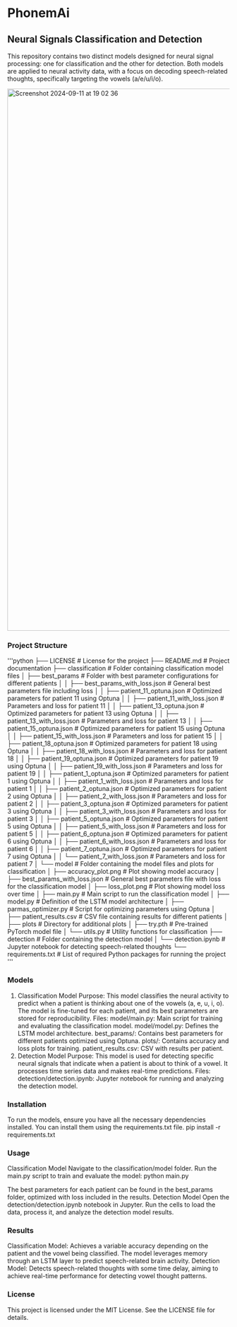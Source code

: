 # PhonemAi

## Neural Signals Classification and Detection
This repository contains two distinct models designed for neural signal processing: one for classification and the other for detection. Both models are applied to neural activity data, with a focus on decoding speech-related thoughts, specifically targeting the vowels (a/e/u/i/o).

<img width="1225" alt="Screenshot 2024-09-11 at 19 02 36" src="https://github.com/user-attachments/assets/56bd0fd6-8bc5-40a8-80a8-8e4f8e77301d">

### Project Structure
'''python
├── LICENSE                           # License for the project
├── README.md                         # Project documentation
├── classification                    # Folder containing classification model files
│   ├── best_params                   # Folder with best parameter configurations for different patients
│   │   ├── best_params_with_loss.json        # General best parameters file including loss
│   │   ├── patient_11_optuna.json            # Optimized parameters for patient 11 using Optuna
│   │   ├── patient_11_with_loss.json         # Parameters and loss for patient 11
│   │   ├── patient_13_optuna.json            # Optimized parameters for patient 13 using Optuna
│   │   ├── patient_13_with_loss.json         # Parameters and loss for patient 13
│   │   ├── patient_15_optuna.json            # Optimized parameters for patient 15 using Optuna
│   │   ├── patient_15_with_loss.json         # Parameters and loss for patient 15
│   │   ├── patient_18_optuna.json            # Optimized parameters for patient 18 using Optuna
│   │   ├── patient_18_with_loss.json         # Parameters and loss for patient 18
│   │   ├── patient_19_optuna.json            # Optimized parameters for patient 19 using Optuna
│   │   ├── patient_19_with_loss.json         # Parameters and loss for patient 19
│   │   ├── patient_1_optuna.json             # Optimized parameters for patient 1 using Optuna
│   │   ├── patient_1_with_loss.json          # Parameters and loss for patient 1
│   │   ├── patient_2_optuna.json             # Optimized parameters for patient 2 using Optuna
│   │   ├── patient_2_with_loss.json          # Parameters and loss for patient 2
│   │   ├── patient_3_optuna.json             # Optimized parameters for patient 3 using Optuna
│   │   ├── patient_3_with_loss.json          # Parameters and loss for patient 3
│   │   ├── patient_5_optuna.json             # Optimized parameters for patient 5 using Optuna
│   │   ├── patient_5_with_loss.json          # Parameters and loss for patient 5
│   │   ├── patient_6_optuna.json             # Optimized parameters for patient 6 using Optuna
│   │   ├── patient_6_with_loss.json          # Parameters and loss for patient 6
│   │   ├── patient_7_optuna.json             # Optimized parameters for patient 7 using Optuna
│   │   └── patient_7_with_loss.json          # Parameters and loss for patient 7
│   └── model                        # Folder containing the model files and plots for classification
│       ├── accuracy_plot.png         # Plot showing model accuracy
│       ├── best_params_with_loss.json        # General best parameters file with loss for the classification model
│       ├── loss_plot.png             # Plot showing model loss over time
│       ├── main.py                   # Main script to run the classification model
│       ├── model.py                  # Definition of the LSTM model architecture
│       ├── parmas_optimizer.py       # Script for optimizing parameters using Optuna
│       ├── patient_results.csv       # CSV file containing results for different patients
│       ├── plots                     # Directory for additional plots
│       ├── try.pth                   # Pre-trained PyTorch model file
│       └── utils.py                  # Utility functions for classification
├── detection                         # Folder containing the detection model
│   └── detection.ipynb               # Jupyter notebook for detecting speech-related thoughts
└── requirements.txt                  # List of required Python packages for running the project
'''

### Models
1. Classification Model
Purpose: This model classifies the neural activity to predict when a patient is thinking about one of the vowels (a, e, u, i, o). The model is fine-tuned for each patient, and its best parameters are stored for reproducibility.
Files:
model/main.py: Main script for training and evaluating the classification model.
model/model.py: Defines the LSTM model architecture.
best_params/: Contains best parameters for different patients optimized using Optuna.
plots/: Contains accuracy and loss plots for training.
patient_results.csv: CSV with results per patient.
2. Detection Model
Purpose: This model is used for detecting specific neural signals that indicate when a patient is about to think of a vowel. It processes time series data and makes real-time predictions.
Files:
detection/detection.ipynb: Jupyter notebook for running and analyzing the detection model.
### Installation
To run the models, ensure you have all the necessary dependencies installed. You can install them using the requirements.txt file.
pip install -r requirements.txt
### Usage
Classification Model
Navigate to the classification/model folder.
Run the main.py script to train and evaluate the model:
   python main.py
   
The best parameters for each patient can be found in the best_params folder, optimized with loss included in the results.
Detection Model
Open the detection/detection.ipynb notebook in Jupyter.
Run the cells to load the data, process it, and analyze the detection model results.
### Results
Classification Model: Achieves a variable accuracy depending on the patient and the vowel being classified. The model leverages memory through an LSTM layer to predict speech-related brain activity.
Detection Model: Detects speech-related thoughts with some time delay, aiming to achieve real-time performance for detecting vowel thought patterns.
### License
This project is licensed under the MIT License. See the LICENSE file for details.
